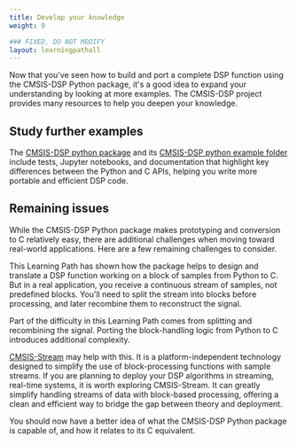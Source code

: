 ```yaml
---
title: Develop your knowledge
weight: 9

### FIXED, DO NOT MODIFY
layout: learningpathall
---
```


Now that you’ve seen how to build and port a complete DSP function using the CMSIS-DSP Python package, it's a good idea to expand your understanding by looking at more examples. The CMSIS-DSP project provides many resources to help you deepen your knowledge.

## Study further examples

The [CMSIS-DSP python package](https://pypi.org/project/cmsisdsp/) and its [CMSIS-DSP python example folder](https://github.com/ARM-software/CMSIS-DSP/tree/main/PythonWrapper/examples) include tests, Jupyter notebooks, and documentation that highlight key differences between the Python and C APIs, helping you write more portable and efficient DSP code.

## Remaining issues

While the CMSIS-DSP Python package makes prototyping and conversion to C relatively easy, there are additional challenges when moving toward real-world applications. Here are a few remaining challenges to consider.

This Learning Path has shown how the package helps to design and translate a DSP function working on a block of samples from Python to C. But in a real application, you receive a continuous stream of samples, not predefined blocks. You'll need to split the stream into blocks before processing, and later recombine them to reconstruct the signal.

Part of the difficulty in this Learning Path comes from splitting and recombining the signal. Porting the block-handling logic from Python to C introduces additional complexity.

[CMSIS-Stream](https://github.com/ARM-software/CMSIS-Stream) may help with this. It is a platform-independent technology designed to simplify the use of block-processing functions with sample streams. If you are planning to deploy your DSP algorithms in streaming, real-time systems, it is worth exploring CMSIS-Stream. It can greatly simplify handling streams of data with block-based processing, offering a clean and efficient way to bridge the gap between theory and deployment.

You should now have a better idea of what the CMSIS-DSP Python package is capable of, and how it relates to its C equivalent.
